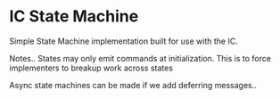 # IC State Machine

Simple State Machine implementation built for use with the IC.


Notes..
States may only emit commands at initialization. 
This is to force implementers to breakup work across states


Async state machines can be made if we add deferring messages..